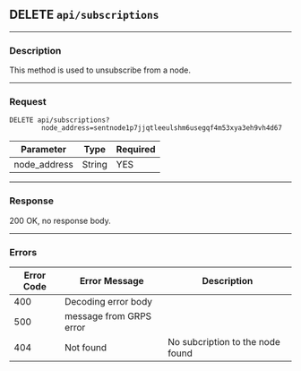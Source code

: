 ## DELETE `api/subscriptions`
---

### Description
This method is used to unsubscribe from a node.

---
### Request
```
DELETE api/subscriptions?
        node_address=sentnode1p7jjqtleeulshm6usegqf4m53xya3eh9vh4d67
```
| Parameter        | Type        | Required |
|------------------|-------------|----------|
| node_address     | String      | YES      |

---
### Response
200 OK, no response body.

---
### Errors
| Error Code | Error Message               | Description                        |
|------------|-----------------------------|------------------------------------|
| 400        | Decoding error body         |                                    |
| 500        | message from GRPS error     |                                    |
| 404        | Not found                   | No subcription to the node found   |












